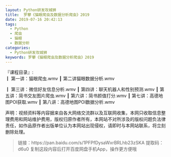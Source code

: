 ```yaml
---
layout: Python研发攻城狮
title:  罗攀《猫眼爬虫及数据分析爬虫》2019
date: 2019-07-16 20:42:13
tags:
  - Python
  - 爬虫
  - 猫眼
  - 数据分析
categories:
  - Python研发攻城狮
keywords: 罗攀《猫眼爬虫及数据分析爬虫》2019
---
```


『课程目录』:  
┃  第一讲：猫眼爬虫.wmv
┃  第二讲猫眼数据分析.wmv
<!-- more --> 
┃  第三讲：微信好友信息分析.wmv
┃  第四讲：聊天机器人和性别预测.wmv
┃  第五讲：简书交友图片爬虫.wmv
┃  第六讲：简书颜值打分.wmv
┃  第七讲：高德地图POI获取.wmv
┃  第八讲：高德地图POI数据分析.wmv

<div class="post-copyright">
    <div class="post-copyright__author">
      <span class="post-copyright-meta">声明：视频资料等内容据来自各大网络交流群以及互联网收集，本网只收取信息整理费用和网站维护费用，版权归原作者所有，本网站不对所涉及的版权问题负法律责任，如作品原作者出版单位认为本网站出现侵权，请即时与本网站联系，将立刻删除处理。 </span>
    </div>
</div>

<blockquote class="blockquote-center">
链接：https://pan.baidu.com/s/1PFPfDysaWxrBRLhb23zSKA 
提取码：d6u0 
复制这段内容后打开百度网盘手机App，操作更方便哦
</blockquote>

